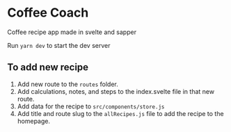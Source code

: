 # Coffee Coach

Coffee recipe app made in svelte and sapper

Run `yarn dev` to start the dev server


## To add new recipe

1. Add new route to the `routes` folder.
2. Add calculations, notes, and steps to the index.svelte file in that new route.
3. Add data for the recipe to `src/components/store.js`
4. Add title and route slug to the `allRecipes.js` file to add the recipe to the homepage.